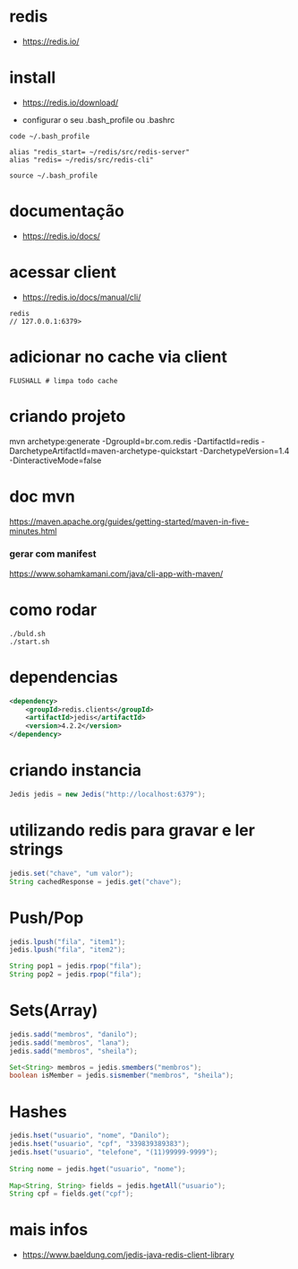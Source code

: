 # redis
- https://redis.io/

# install
- https://redis.io/download/

- configurar o seu .bash_profile ou .bashrc
```shell
code ~/.bash_profile

alias "redis_start= ~/redis/src/redis-server"
alias "redis= ~/redis/src/redis-cli"

source ~/.bash_profile
```

# documentação
- https://redis.io/docs/

# acessar client
- https://redis.io/docs/manual/cli/
```shell
redis
// 127.0.0.1:6379>
```

# adicionar no cache via client
```redis
FLUSHALL # limpa todo cache
```


# criando projeto
mvn archetype:generate -DgroupId=br.com.redis -DartifactId=redis -DarchetypeArtifactId=maven-archetype-quickstart -DarchetypeVersion=1.4 -DinteractiveMode=false

# doc mvn
https://maven.apache.org/guides/getting-started/maven-in-five-minutes.html
### gerar com manifest
https://www.sohamkamani.com/java/cli-app-with-maven/

# como rodar
```shell
./buld.sh
./start.sh
```

# dependencias
```xml
<dependency>
    <groupId>redis.clients</groupId>
    <artifactId>jedis</artifactId>
    <version>4.2.2</version>
</dependency>
```

# criando instancia
```java
Jedis jedis = new Jedis("http://localhost:6379");
```

# utilizando redis para gravar e ler strings
```java
jedis.set("chave", "um valor");
String cachedResponse = jedis.get("chave");
```

# Push/Pop
```java
jedis.lpush("fila", "item1");
jedis.lpush("fila", "item2");

String pop1 = jedis.rpop("fila");
String pop2 = jedis.rpop("fila");
```

# Sets(Array)
```java
jedis.sadd("membros", "danilo");
jedis.sadd("membros", "lana");
jedis.sadd("membros", "sheila");

Set<String> membros = jedis.smembers("membros");
boolean isMember = jedis.sismember("membros", "sheila");
```

# Hashes
```java
jedis.hset("usuario", "nome", "Danilo");
jedis.hset("usuario", "cpf", "339839389383");
jedis.hset("usuario", "telefone", "(11)99999-9999");
        
String nome = jedis.hget("usuario", "nome");
        
Map<String, String> fields = jedis.hgetAll("usuario");
String cpf = fields.get("cpf");
```        

# mais infos
- https://www.baeldung.com/jedis-java-redis-client-library